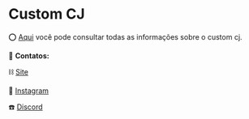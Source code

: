 # Custom CJ

⭕ [Aqui](https://github.com/Wortex-Store/wiki/Custom-CJ) você pode consultar todas as informações sobre o custom cj.

📲 **Contatos:**

⛓️ [Site](http://wortexstore.com.br/)

💾 [Instagram](https://instagram.com/wortexstore)

☎️ [Discord](https://discord.gg/wortex)
